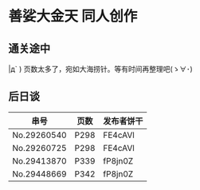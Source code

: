 # 善娑大金天 同人创作

## 通关途中

|д` ) 页数太多了，宛如大海捞针。等有时间再整理吧(ゝ∀･)

## 后日谈

| 串号          | 页数   | 发布者饼干   |
| ----------- | ---- | ------- |
| No.29260540 | P298 | FE4cAVl |
| No.29260725 | P298 | FE4cAVl |
| No.29413870 | P339 | fP8jn0Z |
| No.29448669 | P342 | fP8jn0Z |
